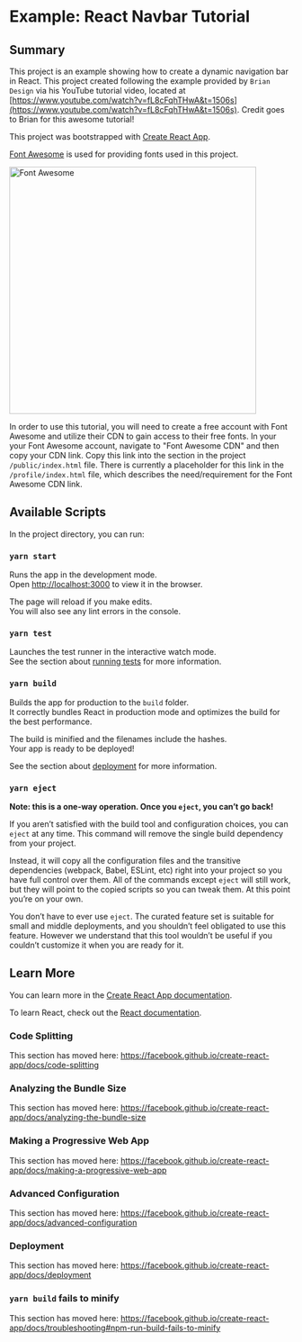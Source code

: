 # Example: React Navbar Tutorial

## Summary

This project is an example showing how to create a dynamic navigation bar in React. This project created following the example provided by `Brian Design` via his YouTube tutorial video, located at [https://www.youtube.com/watch?v=fL8cFqhTHwA&t=1506s](https://www.youtube.com/watch?v=fL8cFqhTHwA&t=1506s). Credit goes to Brian for this awesome tutorial!

This project was bootstrapped with [Create React App](https://github.com/facebook/create-react-app).

[Font Awesome](https://fontawesome.com/) is used for providing fonts used in this project.

<img src="https://fontawesome.com/images/open-graph.png" alt="Font Awesome" style="width:439px;"/>

In order to use this tutorial, you will need to create a free account with Font Awesome and utilize their CDN to gain access to their free fonts. In your your Font Awesome account, navigate to "Font Awesome CDN" and then copy your CDN link. Copy this link into the <head> section in the project `/public/index.html` file. There is currently a placeholder for this link in the `/profile/index.html` file, which describes the need/requirement for the Font Awesome CDN link.

## Available Scripts

In the project directory, you can run:

### `yarn start`

Runs the app in the development mode.<br />
Open [http://localhost:3000](http://localhost:3000) to view it in the browser.

The page will reload if you make edits.<br />
You will also see any lint errors in the console.

### `yarn test`

Launches the test runner in the interactive watch mode.<br />
See the section about [running tests](https://facebook.github.io/create-react-app/docs/running-tests) for more information.

### `yarn build`

Builds the app for production to the `build` folder.<br />
It correctly bundles React in production mode and optimizes the build for the best performance.

The build is minified and the filenames include the hashes.<br />
Your app is ready to be deployed!

See the section about [deployment](https://facebook.github.io/create-react-app/docs/deployment) for more information.

### `yarn eject`

**Note: this is a one-way operation. Once you `eject`, you can’t go back!**

If you aren’t satisfied with the build tool and configuration choices, you can `eject` at any time. This command will remove the single build dependency from your project.

Instead, it will copy all the configuration files and the transitive dependencies (webpack, Babel, ESLint, etc) right into your project so you have full control over them. All of the commands except `eject` will still work, but they will point to the copied scripts so you can tweak them. At this point you’re on your own.

You don’t have to ever use `eject`. The curated feature set is suitable for small and middle deployments, and you shouldn’t feel obligated to use this feature. However we understand that this tool wouldn’t be useful if you couldn’t customize it when you are ready for it.

## Learn More

You can learn more in the [Create React App documentation](https://facebook.github.io/create-react-app/docs/getting-started).

To learn React, check out the [React documentation](https://reactjs.org/).

### Code Splitting

This section has moved here: https://facebook.github.io/create-react-app/docs/code-splitting

### Analyzing the Bundle Size

This section has moved here: https://facebook.github.io/create-react-app/docs/analyzing-the-bundle-size

### Making a Progressive Web App

This section has moved here: https://facebook.github.io/create-react-app/docs/making-a-progressive-web-app

### Advanced Configuration

This section has moved here: https://facebook.github.io/create-react-app/docs/advanced-configuration

### Deployment

This section has moved here: https://facebook.github.io/create-react-app/docs/deployment

### `yarn build` fails to minify

This section has moved here: https://facebook.github.io/create-react-app/docs/troubleshooting#npm-run-build-fails-to-minify
